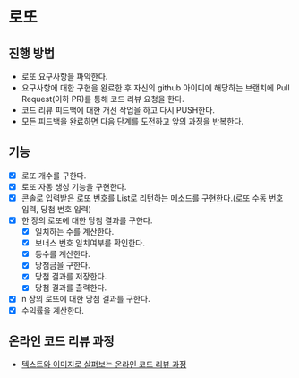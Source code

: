 # 로또
## 진행 방법
* 로또 요구사항을 파악한다.
* 요구사항에 대한 구현을 완료한 후 자신의 github 아이디에 해당하는 브랜치에 Pull Request(이하 PR)를 통해 코드 리뷰 요청을 한다.
* 코드 리뷰 피드백에 대한 개선 작업을 하고 다시 PUSH한다.
* 모든 피드백을 완료하면 다음 단계를 도전하고 앞의 과정을 반복한다.


## 기능
- [x] 로또 개수를 구한다.
- [x] 로또 자동 생성 기능을 구현한다.
- [x] 콘솔로 입력받은 로또 번호를 List<Integer>로 리턴하는 메소드를 구현한다.(로또 수동 번호 입력, 당첨 번호 입력)
- [x] 한 장의 로또에 대한 당첨 결과를 구한다.
  - [x] 일치하는 수를 계산한다.
  - [x] 보너스 번호 일치여부를 확인한다.
  - [x] 등수를 계산한다.
  - [x] 당첨금을 구한다.
  - [x] 당첨 결과를 저장한다.
  - [x] 당첨 결과를 출력한다.
- [x] n 장의 로또에 대한 당첨 결과를 구한다.
- [x] 수익률을 계산한다.
## 온라인 코드 리뷰 과정
* [텍스트와 이미지로 살펴보는 온라인 코드 리뷰 과정](https://github.com/next-step/nextstep-docs/tree/master/codereview)